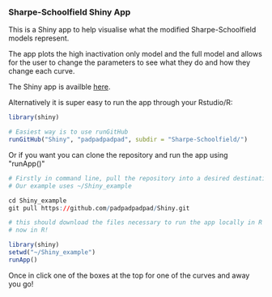 ### Sharpe-Schoolfield Shiny App

This is a Shiny app to help visualise what the modified Sharpe-Schoolfield models represent.

The app plots the high inactivation only model and the full model and allows for the user to change the parameters to see what they do and how they change each curve.

The Shiny app is availble [here](https://padpadpadpad.shinyapps.io/Sharpe-Schoolfield/).


Alternatively it is super easy to run the app through your Rstudio/R:

```R
library(shiny)

# Easiest way is to use runGitHub
runGitHub("Shiny", "padpadpadpad", subdir = "Sharpe-Schoolfield/")

```

Or if you want you can clone the repository and run the app using "runApp()"

```R
# Firstly in command line, pull the repository into a desired destination using git
# Our example uses ~/Shiny_example

cd Shiny_example
git pull https://github.com/padpadpadpad/Shiny.git

# this should download the files necessary to run the app locally in R
# now in R!

library(shiny)
setwd("~/Shiny_example")
runApp()
```

Once in click one of the boxes at the top for one of the curves and away you go!
